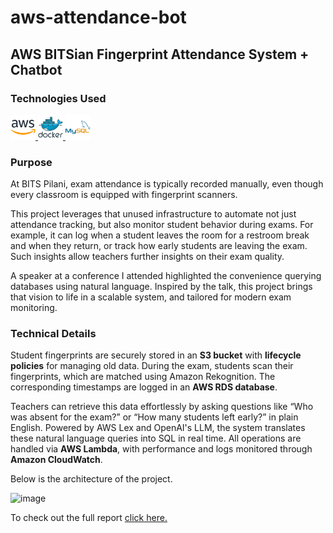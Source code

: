 # aws-attendance-bot
## AWS BITSian Fingerprint Attendance System + Chatbot

### Technologies Used
<a href="https://aws.amazon.com" target="_blank" rel="noreferrer"> <img src="https://raw.githubusercontent.com/devicons/devicon/master/icons/amazonwebservices/amazonwebservices-original-wordmark.svg" alt="aws" width="40" height="40"/> </a> <a href="https://www.docker.com/" target="_blank" rel="noreferrer"> <img src="https://raw.githubusercontent.com/devicons/devicon/master/icons/docker/docker-original-wordmark.svg" alt="docker" width="40" height="40"/> </a> <a href="https://www.mysql.com/" target="_blank" rel="noreferrer"> <img src="https://raw.githubusercontent.com/devicons/devicon/master/icons/mysql/mysql-original-wordmark.svg" alt="mysql" width="40" height="40"/> </a>

### Purpose
At BITS Pilani, exam attendance is typically recorded manually, even though every classroom is equipped with fingerprint scanners. 

This project leverages that unused infrastructure to automate not just attendance tracking, but also monitor student behavior during exams. For example, it can log when a student leaves the room for a restroom break and when they return, or track how early students are leaving the exam. Such insights allow teachers further insights on their exam quality. 

A speaker at a conference I attended highlighted the convenience querying databases using natural language. Inspired by the talk, this project brings that vision to life in a scalable system, and tailored for modern exam monitoring.

### Technical Details

Student fingerprints are securely stored in an **S3 bucket** with **lifecycle policies** for managing old data. During the exam, students scan their fingerprints, which are matched using Amazon Rekognition. The corresponding timestamps are logged in an **AWS RDS database**. 

Teachers can retrieve this data effortlessly by asking questions like “Who was absent for the exam?” or “How many students left early?” in plain English. Powered by AWS Lex and OpenAI's LLM, the system translates these natural language queries into SQL in real time. All operations are handled via **AWS Lambda**, with performance and logs monitored through **Amazon CloudWatch**.

Below is the architecture of the project.

<img width="1600" height="1170" alt="image" src="https://github.com/user-attachments/assets/79987d4e-6046-4152-b155-5622976110c1" />

To check out the full report [click here.](https://github.com/vooora/aws-attendance-bot/blob/main/report.pdf)
